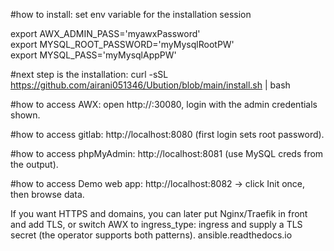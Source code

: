 #how to install:
set env variable for the installation session

export AWX_ADMIN_PASS='myawxPassword'<br>
export MYSQL_ROOT_PASSWORD='myMysqlRootPW'<br>
export MYSQL_PASS='myMysqlAppPW'<br>

#next step is the installation:
        curl -sSL https://github.com/airani051346/Ubution/blob/main/install.sh | bash



#how to access AWX:
       open http://<your-host-ip>:30080, login with the admin credentials shown.

#how to access gitlab:
        http://localhost:8080 (first login sets root password).

#how to access phpMyAdmin: 
        http://localhost:8081 (use MySQL creds from the output).

#how to access Demo web app: 
        http://localhost:8082 → click Init once, then browse data.


If you want HTTPS and domains, you can later put Nginx/Traefik in front and add TLS, or switch AWX to ingress_type: ingress and supply a TLS secret (the operator supports both patterns). 
ansible.readthedocs.io
